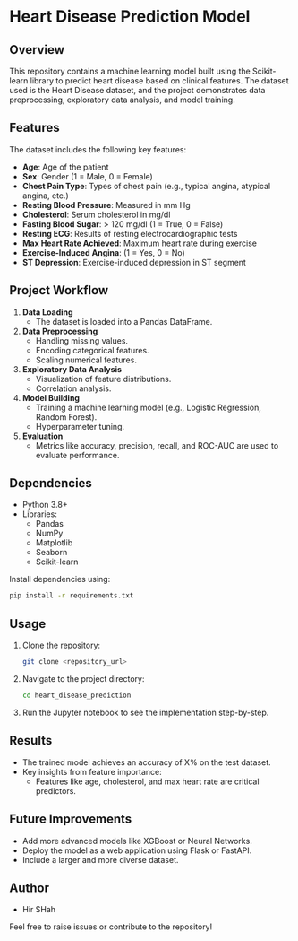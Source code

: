 # Heart Disease Prediction Model

## Overview
This repository contains a machine learning model built using the Scikit-learn library to predict heart disease based on clinical features. The dataset used is the Heart Disease dataset, and the project demonstrates data preprocessing, exploratory data analysis, and model training.

## Features
The dataset includes the following key features:
- **Age**: Age of the patient
- **Sex**: Gender (1 = Male, 0 = Female)
- **Chest Pain Type**: Types of chest pain (e.g., typical angina, atypical angina, etc.)
- **Resting Blood Pressure**: Measured in mm Hg
- **Cholesterol**: Serum cholesterol in mg/dl
- **Fasting Blood Sugar**: > 120 mg/dl (1 = True, 0 = False)
- **Resting ECG**: Results of resting electrocardiographic tests
- **Max Heart Rate Achieved**: Maximum heart rate during exercise
- **Exercise-Induced Angina**: (1 = Yes, 0 = No)
- **ST Depression**: Exercise-induced depression in ST segment

## Project Workflow
1. **Data Loading**
   - The dataset is loaded into a Pandas DataFrame.
2. **Data Preprocessing**
   - Handling missing values.
   - Encoding categorical features.
   - Scaling numerical features.
3. **Exploratory Data Analysis**
   - Visualization of feature distributions.
   - Correlation analysis.
4. **Model Building**
   - Training a machine learning model (e.g., Logistic Regression, Random Forest).
   - Hyperparameter tuning.
5. **Evaluation**
   - Metrics like accuracy, precision, recall, and ROC-AUC are used to evaluate performance.

## Dependencies
- Python 3.8+
- Libraries:
  - Pandas
  - NumPy
  - Matplotlib
  - Seaborn
  - Scikit-learn

Install dependencies using:
```bash
pip install -r requirements.txt
```

## Usage
1. Clone the repository:
   ```bash
   git clone <repository_url>
   ```
2. Navigate to the project directory:
   ```bash
   cd heart_disease_prediction
   ```
3. Run the Jupyter notebook to see the implementation step-by-step.

## Results
- The trained model achieves an accuracy of X% on the test dataset.
- Key insights from feature importance:
  - Features like age, cholesterol, and max heart rate are critical predictors.

## Future Improvements
- Add more advanced models like XGBoost or Neural Networks.
- Deploy the model as a web application using Flask or FastAPI.
- Include a larger and more diverse dataset.

## Author
- Hir SHah

Feel free to raise issues or contribute to the repository!
